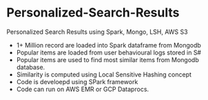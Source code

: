 # Personalized-Search-Results
Personalized Search Results using Spark, Mongo, LSH, AWS S3

- 1+ Million record are loaded into Spark dataframe from Mongodb
- Popular items are loaded from user behavioural logs stored in S#
- Popular items are used to find most similar items from Mongodb database.
- Similarity is computed using Local Sensitive Hashing concept
- Code is develoepd using SPark framework
- Code can run on AWS EMR or GCP Dataprocs.
